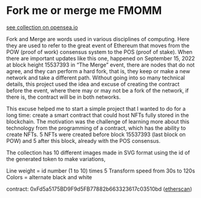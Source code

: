 # Fork me or merge me FMOMM

[see collection on opensea.io](https://opensea.io/collection/fork-me-or-merge-me)

Fork and Merge are words used in various disciplines of computing. Here they are used to refer to the great event of Ethereum that moves from the POW (proof of work) consensus system to the POS (proof of stake). When there are important updates like this one, happened on September 15, 2022 at block height 15537393 in “The Merge” event, there are nodes that do not agree, and they can perform a hard fork, that is, they keep or make a new network and take a different path. Without going into so many technical details, this project used the idea and excuse of creating the contract before the event, where there may or may not be a fork of the network, if there is, the contract will be in both networks.

This excuse helped me to start a simple project that I wanted to do for a long time: create a smart contract that could host NFTs fully stored in the blockchain. The motivation was the challenge of learning more about this technology from the programming of a contract, which has the ability to create NFTs. 5 NFTs were created before block 15537393 (last block on POW) and 5 after this block, already with the POS consensus.

The collection has 10 different images made in SVG format using the id of the generated token to make variations,

Line weight = id number (1 to 10) times 5
Transform speed from 30s to 120s
Colors = alternate black and white

contract: 0xFd5a5175BD9F9d5FB77882b663323617c03510bd ([etherscan](https://etherscan.io/address/0xfd5a5175bd9f9d5fb77882b663323617c03510bd))